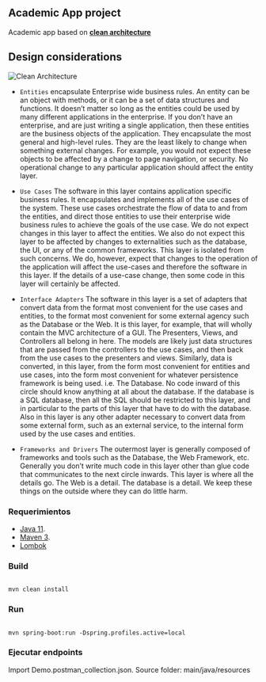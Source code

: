 ## Academic App project

Academic app based on [**clean architecture**](https://blog.cleancoder.com/uncle-bob/2012/08/13/the-clean-architecture.html)

## Design considerations

![Clean Architecture](https://blog.cleancoder.com/uncle-bob/images/2012-08-13-the-clean-architecture/CleanArchitecture.jpg)

- `Entities` encapsulate Enterprise wide business rules. An entity can be an object with methods, or it can be a set of data structures and functions. It doesn’t matter so long as the entities could be used by many different applications in the enterprise. If you don’t have an enterprise, and are just writing a single application, then these entities are the business objects of the application. They encapsulate the most general and high-level rules. They are the least likely to change when something external changes. For example, you would not expect these objects to be affected by a change to page navigation, or security. No operational change to any particular application should affect the entity layer.

- `Use Cases`
The software in this layer contains application specific business rules. It encapsulates and implements all of the use cases of the system. These use cases orchestrate the flow of data to and from the entities, and direct those entities to use their enterprise wide business rules to achieve the goals of the use case. We do not expect changes in this layer to affect the entities. We also do not expect this layer to be affected by changes to externalities such as the database, the UI, or any of the common frameworks. This layer is isolated from such concerns. We do, however, expect that changes to the operation of the application will affect the use-cases and therefore the software in this layer. If the details of a use-case change, then some code in this layer will certainly be affected.

- `Interface Adapters`
The software in this layer is a set of adapters that convert data from the format most convenient for the use cases and entities, to the format most convenient for some external agency such as the Database or the Web. It is this layer, for example, that will wholly contain the MVC architecture of a GUI. The Presenters, Views, and Controllers all belong in here. The models are likely just data structures that are passed from the controllers to the use cases, and then back from the use cases to the presenters and views. Similarly, data is converted, in this layer, from the form most convenient for entities and use cases, into the form most convenient for whatever persistence framework is being used. i.e. The Database. No code inward of this circle should know anything at all about the database. If the database is a SQL database, then all the SQL should be restricted to this layer, and in particular to the parts of this layer that have to do with the database. Also in this layer is any other adapter necessary to convert data from some external form, such as an external service, to the internal form used by the use cases and entities.

- `Frameworks and Drivers` The outermost layer is generally composed of frameworks and tools such as the Database, the Web Framework, etc. Generally you don’t write much code in this layer other than glue code that communicates to the next circle inwards. This layer is where all the details go. The Web is a detail. The database is a detail. We keep these things on the outside where they can do little harm.

### Requerimientos ###

- [Java 11](https://www.java.com/es/download/).
- [Maven 3](https://maven.apache.org/download.cgi).
- [Lombok](https://projectlombok.org/setup/intellij)

### Build ###

```

mvn clean install
```

### Run ###

```

mvn spring-boot:run -Dspring.profiles.active=local

```

### Ejecutar endpoints ###
Import Demo.postman_collection.json. Source folder: main/java/resources
